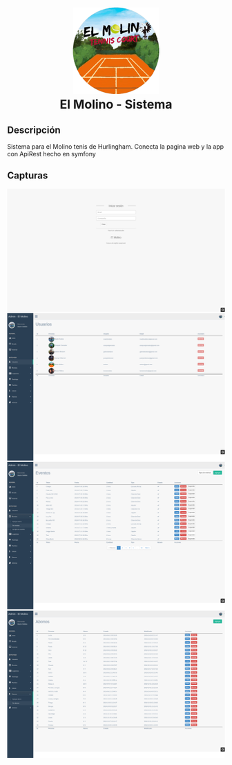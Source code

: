 <h1 align="center">
  <br>
  <img src="https://raw.githubusercontent.com/martinbobbio/frontend-molino-tenis/master/src/assets/images/logo%20molino.png" alt="Molino" width="200">
  <br>
  El Molino - Sistema
  <br>
</h1>


## Descripción

Sistema para el Molino tenis de Hurlingham.
Conecta la pagina web y la app con ApiRest hecho en symfony

## Capturas

![Image of pagina](web/images/admin1.png)
![Image of pagina](web/images/admin2.png)
![Image of pagina](web/images/admin3.png)
![Image of pagina](web/images/admin4.png)


